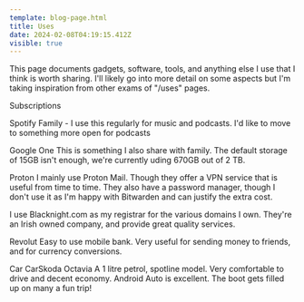 ```yaml
---
template: blog-page.html
title: Uses
date: 2024-02-08T04:19:15.412Z
visible: true
---
```


This page documents gadgets, software, tools, and anything else I use that I think is worth sharing. I'll likely go into more detail on some aspects but I'm taking inspiration from other exams of "/uses" pages.

Subscriptions

Spotify Family - I use this regularly for music and podcasts. I'd like to move to something more open for podcasts 

Google One This is something I also share with family. 
The default storage of 15GB isn't enough, we're currently uding 670GB out of 2 TB. 

Proton
I mainly use Proton Mail. Though they offer a VPN service that is useful from time to time. They also have a password manager, though I don't use it as I'm happy with Bitwarden and can justify the extra cost. 

I use Blacknight.com as my registrar for the various domains I own. 
They're an Irish owned company, and provide great quality services. 

Revolut
Easy to use mobile bank. Very useful for sending money to friends, and for currency conversions.


Car
CarSkoda
 Octavia 
A 1 litre petrol, spotline model. Very comfortable to drive and decent economy. 
Android Auto is excellent. The boot gets filled up on many a fun trip!
